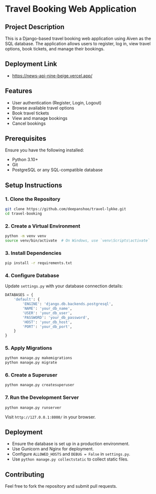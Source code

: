 # Travel Booking Web Application

## Project Description
This is a Django-based travel booking web application using Aiven as the SQL database. The application allows users to register, log in, view travel options, book tickets, and manage their bookings.

## Deployment Link
- https://news-api-nine-beige.vercel.app/

## Features
- User authentication (Register, Login, Logout)
- Browse available travel options
- Book travel tickets
- View and manage bookings
- Cancel bookings

## Prerequisites
Ensure you have the following installed:
- Python 3.10+
- Git
- PostgreSQL or any SQL-compatible database

## Setup Instructions
### 1. Clone the Repository
```bash
git clone https://github.com/deepanshoo/travel-lykke.git
cd travel-booking
```

### 2. Create a Virtual Environment
```bash
python -m venv venv
source venv/bin/activate  # On Windows, use `venv\Scripts\activate`
```

### 3. Install Dependencies
```bash
pip install -r requirements.txt
```

### 4. Configure Database
Update `settings.py` with your database connection details:
```python
DATABASES = {
    'default': {
        'ENGINE': 'django.db.backends.postgresql',
        'NAME': 'your_db_name',
        'USER': 'your_db_user',
        'PASSWORD': 'your_db_password',
        'HOST': 'your_db_host',
        'PORT': 'your_db_port',
    }
}
```

### 5. Apply Migrations
```bash
python manage.py makemigrations
python manage.py migrate
```

### 6. Create a Superuser
```bash
python manage.py createsuperuser
```

### 7. Run the Development Server
```bash
python manage.py runserver
```

Visit `http://127.0.0.1:8000/` in your browser.

## Deployment
- Ensure the database is set up in a production environment.
- Use Gunicorn and Nginx for deployment.
- Configure `ALLOWED_HOSTS` and `DEBUG = False` in `settings.py`.
- Use `python manage.py collectstatic` to collect static files.

## Contributing
Feel free to fork the repository and submit pull requests.
